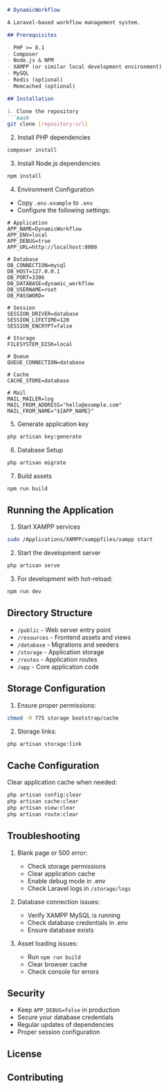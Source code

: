 

```markdown:/Applications/XAMPP/xamppfiles/htdocs/DynamicWorkflow/README.md
# DynamicWorkflow

A Laravel-based workflow management system.

## Prerequisites

- PHP >= 8.1
- Composer
- Node.js & NPM
- XAMPP (or similar local development environment)
- MySQL
- Redis (optional)
- Memcached (optional)

## Installation

1. Clone the repository
```bash
git clone [repository-url]
```

2. Install PHP dependencies
```bash
composer install
```

3. Install Node.js dependencies
```bash
npm install
```

4. Environment Configuration
- Copy `.env.example` to `.env`
- Configure the following settings:

```env
# Application
APP_NAME=DynamicWorkflow
APP_ENV=local
APP_DEBUG=true
APP_URL=http://localhost:8000

# Database
DB_CONNECTION=mysql
DB_HOST=127.0.0.1
DB_PORT=3306
DB_DATABASE=dynamic_workflow
DB_USERNAME=root
DB_PASSWORD=

# Session
SESSION_DRIVER=database
SESSION_LIFETIME=120
SESSION_ENCRYPT=false

# Storage
FILESYSTEM_DISK=local

# Queue
QUEUE_CONNECTION=database

# Cache
CACHE_STORE=database

# Mail
MAIL_MAILER=log
MAIL_FROM_ADDRESS="hello@example.com"
MAIL_FROM_NAME="${APP_NAME}"
```

5. Generate application key
```bash
php artisan key:generate
```

6. Database Setup
```bash
php artisan migrate
```

7. Build assets
```bash
npm run build
```

## Running the Application

1. Start XAMPP services
```bash
sudo /Applications/XAMPP/xamppfiles/xampp start
```

2. Start the development server
```bash
php artisan serve
```

3. For development with hot-reload:
```bash
npm run dev
```

## Directory Structure

- `/public` - Web server entry point
- `/resources` - Frontend assets and views
- `/database` - Migrations and seeders
- `/storage` - Application storage
- `/routes` - Application routes
- `/app` - Core application code

## Storage Configuration

1. Ensure proper permissions:
```bash
chmod -R 775 storage bootstrap/cache
```

2. Storage links:
```bash
php artisan storage:link
```

## Cache Configuration

Clear application cache when needed:
```bash
php artisan config:clear
php artisan cache:clear
php artisan view:clear
php artisan route:clear
```

## Troubleshooting

1. Blank page or 500 error:
   - Check storage permissions
   - Clear application cache
   - Enable debug mode in .env
   - Check Laravel logs in `/storage/logs`

2. Database connection issues:
   - Verify XAMPP MySQL is running
   - Check database credentials in .env
   - Ensure database exists

3. Asset loading issues:
   - Run `npm run build`
   - Clear browser cache
   - Check console for errors

## Security

- Keep `APP_DEBUG=false` in production
- Secure your database credentials
- Regular updates of dependencies
- Proper session configuration

## License



## Contributing

```
